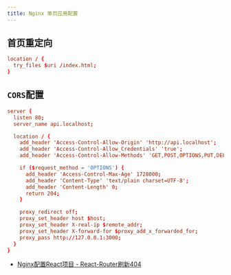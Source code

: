 ```yaml
---
title: Nginx 单页应用配置
---
```


## 首页重定向

```conf
location / {
  try_files $uri /index.html;
}
```


## `CORS`配置

```conf
server {
  listen 80;
  server_name api.localhost;

  location / {
    add_header 'Access-Control-Allow-Origin' 'http://api.localhost';
    add_header 'Access-Control-Allow_Credentials' 'true';
    add_header 'Access-Control-Allow-Methods' 'GET,POST,OPTIONS,PUT,DELETE,PATCH';

    if ($request_method = 'OPTIONS') {
      add_header 'Access-Control-Max-Age' 1728000;
      add_header 'Content-Type' 'text/plain charset=UTF-8';
      add_header 'Content-Length' 0;
      return 204;
    }

    proxy_redirect off;
    proxy_set_header host $host;
    proxy_set_header X-real-ip $remote_addr;
    proxy_set_header X-forward-for $proxy_add_x_forwarded_for;
    proxy_pass http://127.0.0.1:3000;
  }
}
```

- [Nginx配置React项目 - React-Router刷新404](https://code-examples.net/zh-CN/q/29ea668)